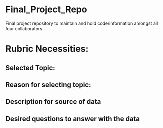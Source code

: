 # Final_Project_Repo
Final project repository to maintain and hold code/information amongst all four collaborators 

# Rubric Necessities:
## Selected Topic:




## Reason for selecting topic:



## Description for source of data




## Desired questions to answer with the data
